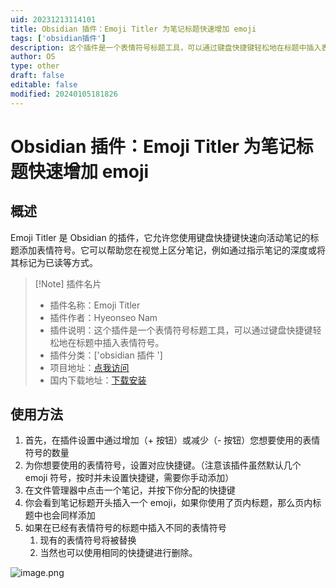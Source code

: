 ```yaml
---
uid: 20231213114101
title: Obsidian 插件：Emoji Titler 为笔记标题快速增加 emoji
tags: ['obsidian插件']
description: 这个插件是一个表情符号标题工具，可以通过键盘快捷键轻松地在标题中插入表情符号。
author: OS
type: other
draft: false
editable: false
modified: 20240105181826
---
```


# Obsidian 插件：Emoji Titler 为笔记标题快速增加 emoji

## 概述

Emoji Titler 是 Obsidian 的插件，它允许您使用键盘快捷键快速向活动笔记的标题添加表情符号。它可以帮助您在视觉上区分笔记，例如通过指示笔记的深度或将其标记为已读等方式。

> [!Note] 插件名片
> - 插件名称：Emoji Titler
> - 插件作者：Hyeonseo Nam
> - 插件说明：这个插件是一个表情符号标题工具，可以通过键盘快捷键轻松地在标题中插入表情符号。
> - 插件分类：['obsidian 插件 ']
> - 项目地址：[点我访问](https://github.com/HyeonseoNam/obsidian-emoji-titler)
> - 国内下载地址：[下载安装](https://pkmer.cn/products/plugin/pluginMarket/?emoji-titler)

## 使用方法

1. 首先，在插件设置中通过增加（+ 按钮）或减少（- 按钮）您想要使用的表情符号的数量
2. 为你想要使用的表情符号，设置对应快捷键。（注意该插件虽然默认几个 emoji 符号，按时并未设置快捷键，需要你手动添加）
3. 在文件管理器中点击一个笔记，并按下你分配的快捷键
4. 你会看到笔记标题开头插入一个 emoji，如果你使用了页内标题，那么页内标题中也会同样添加
5. 如果在已经有表情符号的标题中插入不同的表情符号
	1. 现有的表情符号将被替换
	2. 当然也可以使用相同的快捷键进行删除。

![image.png](https://cdn.pkmer.cn/images/20240105181556.png!pkmer)
